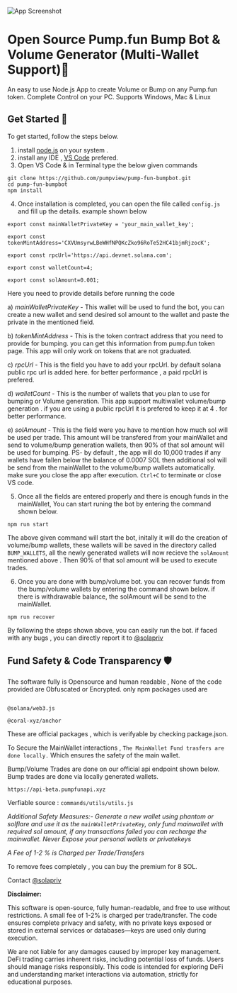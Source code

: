 ![App Screenshot](https://i.imgur.com/dl9Eboz.png)  
  # Open Source Pump.fun Bump Bot & Volume Generator (Multi-Wallet Support)💊  
  An easy to use Node.js App to create Volume or Bump on any Pump.fun token. Complete Control on your PC. Supports Windows, Mac & Linux
  ## Get Started 🚀  
  To get started, follow the steps below.
  1) install [node.js](https://nodejs.org/en) on your system .
  2) install any IDE , [VS Code](https://code.visualstudio.com/) prefered.
  3) Open VS Code & in Terminal type the below given commands

  ````
  git clone https://github.com/pumpview/pump-fun-bumpbot.git
  cd pump-fun-bumpbot
  npm install

  ````
  4) Once installation is completed, you can open the file called ``config.js`` and fill up the details. example shown below

  ````
export const mainWalletPrivateKey = 'your_main_wallet_key';

export const tokenMintAddress='CXVUmsyrwLBeWHfNPQKcZko96RoTe52HC41bjmRjzocK';

export const rpcUrl='https://api.devnet.solana.com';

export const walletCount=4;

export const solAmount=0.001;
  ````
  Here you need to provide details before running the code
  
  a) *mainWalletPrivateKey* - This wallet will be used to fund the bot, you can create a new wallet and send desired sol amount to the wallet and paste the private in the mentioned field.

  b) *tokenMintAddress* - This is the token contract address that you need to provide for bumping. you can get this information from pump.fun token page. This app will only work on tokens that are not graduated.

  c) *rpcUrl* - This is the field you have to add your rpcUrl. by default solana public rpc url is added here. for better performance , a paid rpcUrl is prefered.

  d) *walletCount* - This is the number of wallets that you plan to use for bumping or Volume generation. This app support multiwallet volume/bump generation . if you are using a public rpcUrl it is prefered to keep it at 4 . for better performance.

  e) *solAmount* - This is the field were you have to mention how much sol will be used per trade. This amount will be transfered from your mainWallet and send to volume/bump generation wallets, then 90% of that sol amount will be used for bumping. PS- by default , the app will do 10,000 trades if any wallets have fallen below the balance of 0.0007 SOL then additional sol will be send from the mainWallet to the volume/bump wallets automatically. make sure you close the app after execution. ``Ctrl+C`` to terminate or close VS code.


  5) Once all the fields are entered properly and there is enough funds in the mainWallet, You can start runing the bot by entering the command shown below.
  
  ``npm run start``
  
  The above given command will start the bot, initally it will do the creation of volume/bump wallets, these wallets will be saved in the directory called ``BUMP_WALLETS``, all the newly generated wallets will now recieve the ````solAmount```` mentioned above . Then 90% of that sol amount will be used to execute trades.

  6) Once you are done with bump/volume bot. you can recover funds from the bump/volume wallets by entering the command shown below. if there is withdrawable balance, the solAmount will be send to the mainWallet.

  ``npm run recover``


  By following the steps shown above, you can easily run the bot. if faced with any bugs , you can directly report it to [@solapriv](https://t.me/solapriv)


  
  ## Fund Safety & Code Transparency 🛡️  
 The software fully is Opensource and human readable , None of the code provided are Obfuscated or Encrypted. only npm packages used are 
 `````

 @solana/web3.js 

@coral-xyz/anchor
  `````
  These are official packages , which is verifyable by checking package.json.
  
  To Secure the MainWallet interactions , 
  ``The MainWallet Fund trasfers are done locally.`` Which ensures the safety of the main wallet.

  Bump/Volume Trades are done on our official api endpoint shown below. Bump trades are done via locally generated wallets.
 
  ``https://api-beta.pumpfunapi.xyz`` 
  
  Verfiable source : ``commands/utils/utils.js``

  _Additional Safety Measures:- Generate a new wallet using phantom or solflare and use it as the ````mainWalletPrivateKey````, only fund mainwallet with required sol amount, if any transactions failed you can recharge the mainwallet. Never Expose your personal wallets or privatekeys_

*A Fee of 1-2 % is Charged per Trade/Transfers*

To remove fees completely , you can buy the premium for 8 SOL.

Contact [@solapriv](https://t.me/solapriv)

**Disclaimer:**  

This software is open-source, fully human-readable, and free to use without restrictions. A small fee of 1-2% is charged per trade/transfer. The code ensures complete privacy and safety, with no private keys exposed or stored in external services or databases—keys are used only during execution.  

We are not liable for any damages caused by improper key management. DeFi trading carries inherent risks, including potential loss of funds. Users should manage risks responsibly. This code is intended for exploring DeFi and understanding market interactions via automation, strictly for educational purposes.